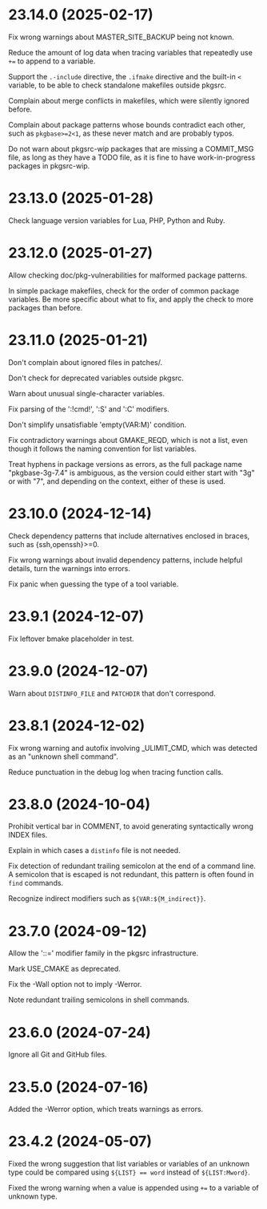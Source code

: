 # 23.14.0 (2025-02-17)

Fix wrong warnings about MASTER_SITE_BACKUP being not known.

Reduce the amount of log data when tracing variables that repeatedly
use `+=` to append to a variable.

Support the `.-include` directive, the `.ifmake` directive and the
built-in `<` variable, to be able to check standalone makefiles
outside pkgsrc.

Complain about merge conflicts in makefiles, which were silently ignored
before.

Complain about package patterns whose bounds contradict each other,
such as `pkgbase>=2<1`, as these never match and are probably typos.

Do not warn about pkgsrc-wip packages that are missing a COMMIT_MSG file,
as long as they have a TODO file, as it is fine to have work-in-progress
packages in pkgsrc-wip.

# 23.13.0 (2025-01-28)

Check language version variables for Lua, PHP, Python and Ruby.

# 23.12.0 (2025-01-27)

Allow checking doc/pkg-vulnerabilities for malformed package patterns.

In simple package makefiles, check for the order of common package variables.
Be more specific about what to fix, and apply the check to more packages than
before.

# 23.11.0 (2025-01-21)

Don't complain about ignored files in patches/.

Don't check for deprecated variables outside pkgsrc.

Warn about unusual single-character variables.

Fix parsing of the ':!cmd!', ':S' and ':C' modifiers.

Don't simplify unsatisfiable 'empty(VAR:M)' condition.

Fix contradictory warnings about GMAKE_REQD, which is not a list,
even though it follows the naming convention for list variables.

Treat hyphens in package versions as errors, as the full package name
"pkgbase-3g-7.4" is ambiguous, as the version could either start with
"3g" or with "7", and depending on the context, either of these is
used.

# 23.10.0 (2024-12-14)

Check dependency patterns that include alternatives enclosed in braces,
such as {ssh,openssh}>=0.

Fix wrong warnings about invalid dependency patterns,
include helpful details, turn the warnings into errors.

Fix panic when guessing the type of a tool variable.

# 23.9.1 (2024-12-07)

Fix leftover bmake placeholder in test.

# 23.9.0 (2024-12-07)

Warn about `DISTINFO_FILE` and `PATCHDIR` that don't correspond.

# 23.8.1 (2024-12-02)

Fix wrong warning and autofix involving _ULIMIT_CMD, which was detected
as an "unknown shell command".

Reduce punctuation in the debug log when tracing function calls.

# 23.8.0 (2024-10-04)

Prohibit vertical bar in COMMENT, to avoid generating syntactically wrong
INDEX files.

Explain in which cases a `distinfo` file is not needed.

Fix detection of redundant trailing semicolon at the end of a command line.
A semicolon that is escaped is not redundant, this pattern is often found
in `find` commands.

Recognize indirect modifiers such as `${VAR:${M_indirect}}`.

# 23.7.0 (2024-09-12)

Allow the '::=' modifier family in the pkgsrc infrastructure.

Mark USE_CMAKE as deprecated.

Fix the -Wall option not to imply -Werror.

Note redundant trailing semicolons in shell commands.

# 23.6.0 (2024-07-24)

Ignore all Git and GitHub files.

# 23.5.0 (2024-07-16)

Added the -Werror option, which treats warnings as errors.

# 23.4.2 (2024-05-07)

Fixed the wrong suggestion that list variables or variables of an unknown type
could be compared using `${LIST} == word` instead of `${LIST:Mword}`.

Fixed the wrong warning when a value is appended using `+=` to a variable of
unknown type.
